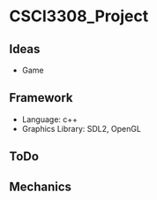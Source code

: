 # CSCI3308_Project

## Ideas
- Game

## Framework
- Language: c++
- Graphics Library: SDL2, OpenGL

## ToDo

## Mechanics
